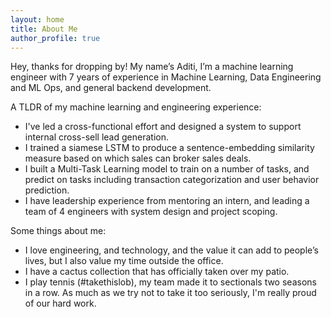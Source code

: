 ```yaml
---
layout: home
title: About Me
author_profile: true
---
```



Hey, thanks for dropping by! My name’s Aditi, I’m a machine learning engineer with 7 years of experience in Machine Learning, Data Engineering and ML Ops, and general backend development.

A TLDR of my machine learning and engineering experience:
- I've led a cross-functional effort and designed a system to support internal cross-sell lead generation.
- I trained a siamese LSTM to produce a sentence-embedding similarity measure based on which sales can broker sales deals.
- I built a Multi-Task Learning model to train on a number of tasks, and predict on tasks including transaction categorization and user behavior prediction.
- I have leadership experience from mentoring an intern, and leading a team of 4 engineers with system design and project scoping.

Some things about me: 
- I love engineering, and technology, and the value it can add to people’s lives, but I also value my time outside the office.
- I have a cactus collection that has officially taken over my patio.
- I play tennis (#takethislob), my team made it to sectionals two seasons in a row. As much as we try not to take it too seriously, I'm really proud of our hard work.
